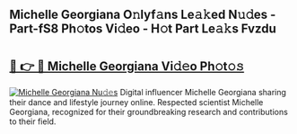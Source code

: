 ## Michelle Georgiana O𝚗lyf𝚊ns Le𝚊𝚔ed N𝚞𝚍es - Part-fS8 Ph𝚘tos Vi𝚍eo - H𝚘t Part Le𝚊𝚔s Fvzdu

# <h2><a href="http://hfcm6u.feru.top/?c=Michelle+Georgiana">🔗 👉 🔴 Michelle Georgiana Vi𝚍𝚎o Ph𝚘t𝚘𝚜</a></h2>

[![Michelle Georgiana Nu𝚍𝚎s](https://i.imgur.com/0TWrTi3.gif)](http://hfcm6u.feru.top/?c=Michelle+Georgiana)
Digital influencer Michelle Georgiana sharing their dance and lifestyle journey online. Respected scientist Michelle Georgiana, recognized for their groundbreaking research and contributions to their field. 
